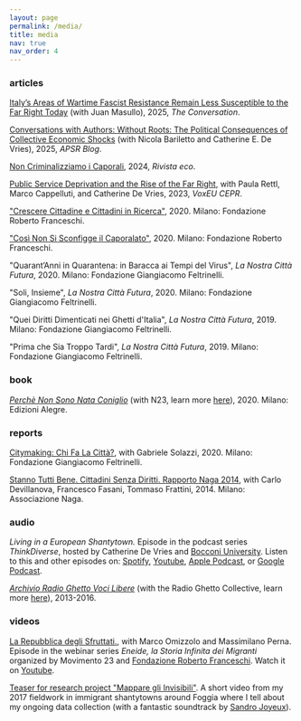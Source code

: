 ```yaml
---
layout: page
permalink: /media/
title: media
nav: true
nav_order: 4
---
```


### articles

[Italy’s Areas of Wartime Fascist Resistance Remain Less Susceptible to the Far Right Today](https://theconversation.com/italys-areas-of-wartime-fascist-resistance-remain-less-susceptible-to-the-far-right-today-255859) (with Juan Masullo), 2025, *The Conversation*.

[Conversations with Authors: Without Roots: The Political Consequences of Collective Economic Shocks](https://www.cambridge.org/core/blog/2025/03/17/conversations-with-authors-without-roots-the-political-consequences-of-collective-economic-shocks/) (with Nicola Bariletto and Catherine E. De Vries), 2025, *APSR Blog*.

[Non Criminalizziamo i Caporali](https://www.rivistaeco.com/2024/11/15/non-criminalizziamo-i-caporali/), 2024, *Rivista eco*.

[Public Service Deprivation and the Rise of the Far Right](https://cepr.org/voxeu/columns/public-service-deprivation-and-rise-far-right), with Paula Rettl, Marco Cappelluti, and Catherine De Vries, 2023, *VoxEU CEPR*.

["Crescere Cittadine e Cittadini in Ricerca"](https://www.fondfranceschi.it/notizie/crescere-cittadine-e-cittadini-in-ricerca/63466/), 2020. Milano: Fondazione Roberto Franceschi.

["Così Non Si Sconfigge il Caporalato"](https://www.fondfranceschi.it/notizie/cosi-non-si-sconfigge-il-caporalato-simone-cremaschi/63077/), 2020. Milano: Fondazione Roberto Franceschi.

"Quarant’Anni in Quarantena: in Baracca ai Tempi del Virus", *La Nostra Città Futura*, 2020. Milano: Fondazione Giangiacomo Feltrinelli.

"Soli, Insieme", *La Nostra Città Futura*, 2020. Milano: Fondazione Giangiacomo Feltrinelli.

"Quei Diritti Dimenticati nei Ghetti d'Italia", *La Nostra Città Futura*, 2019. Milano: Fondazione Giangiacomo Feltrinelli.

"Prima che Sia Troppo Tardi", *La Nostra Città Futura*, 2019. Milano: Fondazione Giangiacomo Feltrinelli.

### book

[*Perchè Non Sono Nata Coniglio*](https://www.fondfranceschi.it/libro-lydia-coniglio/) (with N23, learn more [here](https://simonecremaschi.com/publications/perchenonsononataconiglio)), 2020. Milano: Edizioni Alegre.

### reports

[Citymaking: Chi Fa La Città?](https://fondazionefeltrinelli.it/app/uploads/2020/09/Citymaking_.pdf), with Gabriele Solazzi, 2020. Milano: Fondazione Giangiacomo Feltrinelli.

[Stanno Tutti Bene. Cittadini Senza Diritti. Rapporto Naga 2014](https://naga.it/2014/12/17/cittadini-senza-diritti-rapporto-naga-2014-stanno-tutti-bene/), with Carlo Devillanova, Francesco Fasani, Tommaso Frattini, 2014. Milano: Associazione Naga.

### audio

*Living in a European Shantytown.* Episode in the podcast series *ThinkDiverse*, hosted by Catherine De Vries and [Bocconi University](https://www.unibocconi.eu/). Listen to this and other episodes on: [Spotify](https://open.spotify.com/episode/01xxdgvf5oSfsectYqiADy?si=6497cd5ae7084a34), [Youtube](https://www.youtube.com/watch?v=UyMZP6A2FfQ&list=PLNBlD2s94-0sAg2LV36QGRxXYHAPllKEm&index=6&t=108s), [Apple Podcast](https://podcasts.apple.com/us/podcast/5-living-in-european-shantytowns-with-simone-cremaschi/id1610080017?i=1000552546524), or [Google Podcast](https://podcasts.google.com/feed/aHR0cHM6Ly93d3cuc3ByZWFrZXIuY29tL3Nob3cvNTQyMjUwMS9lcGlzb2Rlcy9mZWVk/episode/aHR0cHM6Ly9hcGkuc3ByZWFrZXIuY29tL2VwaXNvZGUvNDg4NzE4Mzc?sa=X&ved=0CAUQkfYCahcKEwjwruf9kI73AhUAAAAAHQAAAAAQAQ).

[*Archivio Radio Ghetto Voci Libere*](https://radioghettovocilibere.wordpress.com/) (with the Radio Ghetto Collective, learn more [here](https://simonecremaschi.com/publications/radioghetto)), 2013-2016. 

### videos

[La Repubblica degli Sfruttati.](https://www.fondfranceschi.it/convegni-e-altre-attivita/la-repubblica-degli-sfruttati-diritti-del-lavoro-contro-caporalato-simone-cremaschi-e-marco-omizzolo-dialogano-con-massimiliano-perna/78388/), with Marco Omizzolo and Massimilano Perna. Episode in the webinar series *Eneide, la Storia Infinita dei Migranti* organized by Movimento 23 and [Fondazione Roberto Franceschi](https://www.fondfranceschi.it/). Watch it on [Youtube](https://www.youtube.com/watch?v=YeTVIUKZs3c).

[Teaser for research project "Mappare gli Invisibili"](https://www.youtube.com/watch?v=OJWWBqAfGCU). A short video from my 2017 fieldwork in immigrant shantytowns around Foggia where I tell about my ongoing data collection (with a fantastic soundtrack by [Sandro Joyeux](https://open.spotify.com/artist/40BW0WxWyudFtFEawvZVp6?si=h6OAZOjuRAmraZ6nYEYz5g)).


